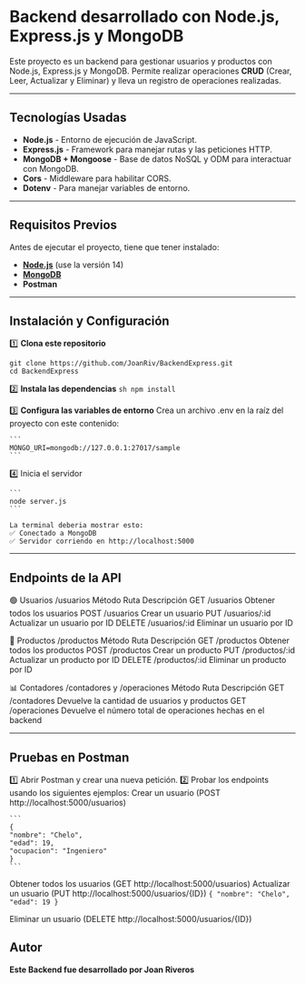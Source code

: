 # Backend desarrollado con Node.js, Express.js y MongoDB

Este proyecto es un backend para gestionar usuarios y productos con Node.js, Express.js y MongoDB. 
Permite realizar operaciones **CRUD** (Crear, Leer, Actualizar y Eliminar) y lleva un registro de operaciones realizadas.  

---

## Tecnologías Usadas

- **Node.js** - Entorno de ejecución de JavaScript.
- **Express.js** - Framework para manejar rutas y las peticiones HTTP.
- **MongoDB + Mongoose** - Base de datos NoSQL y ODM para interactuar con MongoDB.
- **Cors** - Middleware para habilitar CORS.
- **Dotenv** - Para manejar variables de entorno.

---

## Requisitos Previos

Antes de ejecutar el proyecto, tiene que tener instalado:

- **[Node.js](https://nodejs.org/)** (use la versión 14)
- **[MongoDB](https://www.mongodb.com/try/download/community)**
- **Postman**

---

## Instalación y Configuración

1️⃣ **Clona este repositorio**  
   ```
   git clone https://github.com/JoanRiv/BackendExpress.git
   cd BackendExpress
   ```

2️⃣ **Instala las dependencias**
    ```sh
    npm install
    ```

3️⃣ **Configura las variables de entorno**
    Crea un archivo .env en la raíz del proyecto con este contenido:

    ```
    MONGO_URI=mongodb://127.0.0.1:27017/sample
    ```

4️⃣ Inicia el servidor

    ```
    node server.js
    ```

    La terminal deberia mostrar esto:
    ✅ Conectado a MongoDB
    ✅ Servidor corriendo en http://localhost:5000

---

## Endpoints de la API
🟢 Usuarios /usuarios
Método	        Ruta	        Descripción
GET	            /usuarios	    Obtener todos los usuarios
POST	        /usuarios	    Crear un usuario
PUT	            /usuarios/:id	Actualizar un usuario por ID
DELETE	        /usuarios/:id	Eliminar un usuario por ID

🔵 Productos /productos
Método	        Ruta	        Descripción
GET	            /productos	    Obtener todos los productos
POST	        /productos	    Crear un producto
PUT	            /productos/:id	Actualizar un producto por ID
DELETE	        /productos/:id	Eliminar un producto por ID

📊 Contadores /contadores y /operaciones
Método	        Ruta	        Descripción
GET	            /contadores	    Devuelve la cantidad de usuarios y productos
GET	            /operaciones	Devuelve el número total de operaciones hechas en el backend

---
##  Pruebas en Postman
1️⃣ Abrir Postman y crear una nueva petición.
2️⃣ Probar los endpoints usando los siguientes ejemplos:
    Crear un usuario (POST http://localhost:5000/usuarios)

    ```
    {
    "nombre": "Chelo",
    "edad": 19,
    "ocupacion": "Ingeniero"
    }
    ```
Obtener todos los usuarios (GET http://localhost:5000/usuarios)
Actualizar un usuario (PUT http://localhost:5000/usuarios/{ID})
    ```
    {
        "nombre": "Chelo",
        "edad": 19
    }
    ```

Eliminar un usuario (DELETE http://localhost:5000/usuarios/{ID})

##  **Autor**

**Este Backend fue desarrollado por Joan Riveros**